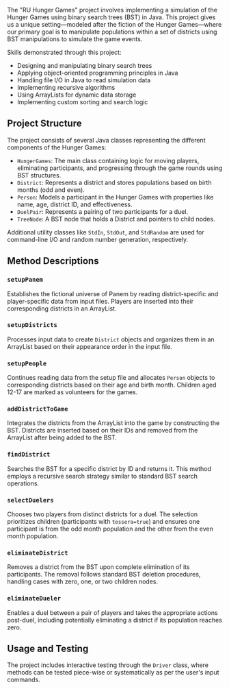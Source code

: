 The "RU Hunger Games" project involves implementing a simulation of the Hunger Games using binary search trees (BST) in Java. This project gives us a unique setting—modeled after the fiction of the Hunger Games—where our primary goal is to manipulate populations within a set of districts using BST manipulations to simulate the game events.

Skills demonstrated through this project:
- Designing and manipulating binary search trees
- Applying object-oriented programming principles in Java
- Handling file I/O in Java to read simulation data
- Implementing recursive algorithms
- Using ArrayLists for dynamic data storage
- Implementing custom sorting and search logic

## Project Structure

The project consists of several Java classes representing the different components of the Hunger Games:

- `HungerGames`: The main class containing logic for moving players, eliminating participants, and progressing through the game rounds using BST structures.
- `District`: Represents a district and stores populations based on birth months (odd and even).
- `Person`: Models a participant in the Hunger Games with properties like name, age, district ID, and effectiveness.
- `DuelPair`: Represents a pairing of two participants for a duel.
- `TreeNode`: A BST node that holds a District and pointers to child nodes.

Additional utility classes like `StdIn`, `StdOut`, and `StdRandom` are used for command-line I/O and random number generation, respectively.

## Method Descriptions

### `setupPanem`
Establishes the fictional universe of Panem by reading district-specific and player-specific data from input files. Players are inserted into their corresponding districts in an ArrayList.

### `setupDistricts`
Processes input data to create `District` objects and organizes them in an ArrayList based on their appearance order in the input file.

### `setupPeople`
Continues reading data from the setup file and allocates `Person` objects to corresponding districts based on their age and birth month. Children aged 12-17 are marked as volunteers for the games.

### `addDistrictToGame`
Integrates the districts from the ArrayList into the game by constructing the BST. Districts are inserted based on their IDs and removed from the ArrayList after being added to the BST.

### `findDistrict`
Searches the BST for a specific district by ID and returns it. This method employs a recursive search strategy similar to standard BST search operations.

### `selectDuelers`
Chooses two players from distinct districts for a duel. The selection prioritizes children (participants with `tessera=true`) and ensures one participant is from the odd month population and the other from the even month population.

### `eliminateDistrict`
Removes a district from the BST upon complete elimination of its participants. The removal follows standard BST deletion procedures, handling cases with zero, one, or two children nodes.

### `eliminateDueler`
Enables a duel between a pair of players and takes the appropriate actions post-duel, including potentially eliminating a district if its population reaches zero.

## Usage and Testing

The project includes interactive testing through the `Driver` class, where methods can be tested piece-wise or systematically as per the user's input commands. 
